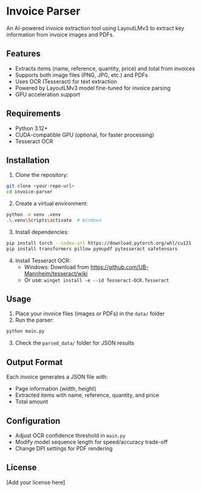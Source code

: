 # Invoice Parser

An AI-powered invoice extraction tool using LayoutLMv3 to extract key information from invoice images and PDFs.

## Features

- Extracts items (name, reference, quantity, price) and total from invoices
- Supports both image files (PNG, JPG, etc.) and PDFs
- Uses OCR (Tesseract) for text extraction
- Powered by LayoutLMv3 model fine-tuned for invoice parsing
- GPU acceleration support

## Requirements

- Python 3.12+
- CUDA-compatible GPU (optional, for faster processing)
- Tesseract OCR

## Installation

1. Clone the repository:
```bash
git clone <your-repo-url>
cd invoice-parser
```

2. Create a virtual environment:
```bash
python -m venv .venv
.\.venv\Scripts\activate  # Windows
```

3. Install dependencies:
```bash
pip install torch --index-url https://download.pytorch.org/whl/cu121
pip install transformers pillow pymupdf pytesseract safetensors
```

4. Install Tesseract OCR:
   - Windows: Download from https://github.com/UB-Mannheim/tesseract/wiki
   - Or use: `winget install -e --id Tesseract-OCR.Tesseract`

## Usage

1. Place your invoice files (images or PDFs) in the `data/` folder
2. Run the parser:
```bash
python main.py
```
3. Check the `parsed_data/` folder for JSON results

## Output Format

Each invoice generates a JSON file with:
- Page information (width, height)
- Extracted items with name, reference, quantity, and price
- Total amount

## Configuration

- Adjust OCR confidence threshold in `main.py`
- Modify model sequence length for speed/accuracy trade-off
- Change DPI settings for PDF rendering

## License

[Add your license here]

